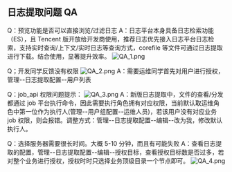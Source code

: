 
## 日志提取问题 QA
Q：预览功能是否可以直接浏览/过滤日志
A：日志平台本身具备日志检索功能（ES），且 Tencent 版开放给开发商使用，推荐日志优先接入日志平台日志检索，支持实时查询/上下文/实时日志等查询方式，corefile 等文件可通过日志提取进行下载。结合使用，显著提升效率。
![QA_1.png](../media/QA_1.png)

Q；开发同学反馈没有权限
![QA_2.png](../media/QA_2.png)
A：需要运维同学首先对用户进行授权，管理--日志提取配置--用户列表

Q：job_api 权限问题提示：
![QA_3.png](../media/QA_3.png)
A：新版日志提取中，文件的查看/分发都通过 job 平台执行命令，因此需要执行角色拥有对应权限，当前默认取运维角色中第一位作为执行人(管理--用户组配置--运维人员)，若该用户没有对应业务 job 权限，则会报错。调整方式：管理--日志提取配置--编辑--改为我，修改默认执行人。

Q：选择服务器需要很长时间。大概 5-10 分钟，而且有可能失败
A：查看日志提取的配置，管理--日志提取配置--编辑--授权目标，查看授权目标数是否过多，若对整个业务进行授权，授权时时只选择业务顶级目录一个节点即可。
![QA_4.png](../media/QA_4.png)